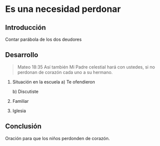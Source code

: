 # Es una necesidad perdonar
## Introducción 
Contar parábola de los dos deudores
## Desarrollo
> Mateo 18:35 Así también Mi Padre celestial hará con ustedes, si no perdonan de corazón cada uno a su hermano.
1) Situación en la escuela
    a) Te ofendieron
    
    b) Discutiste
2) Familiar

3) Iglesia
## Conclusión
Oración para que los niños perdonden de corazón.
